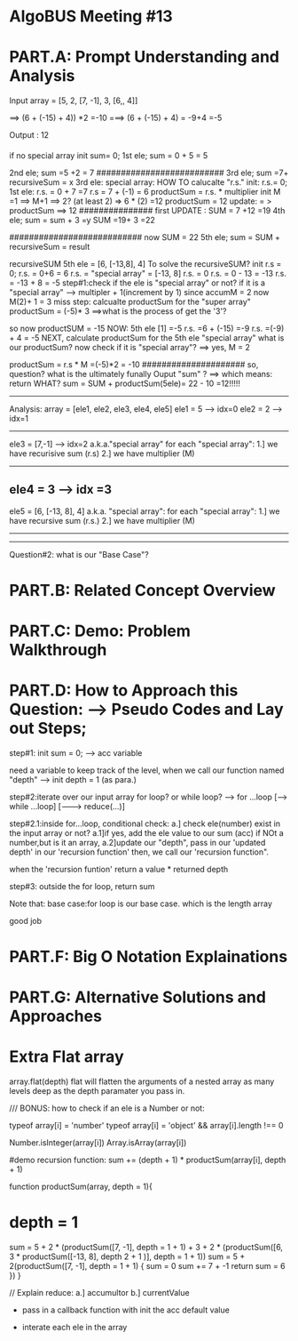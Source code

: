 # AlgoBUS Meeting #13

# PART.A: Prompt Understanding and Analysis

Input
array = [5, 2, [7, -1], 3, [6,, 4]]

==> (6 + (-15) + 4)) \*2 =-10
===> (6 + (-15) + 4) = -9+4 =-5

Output : 12

####

if no special array
init sum= 0;
1st ele;
sum = 0 + 5 = 5

2nd ele;
sum =5 +2 = 7
##########################
3rd ele;
sum =7+ recursiveSum = x
3rd ele: special array:
HOW TO calucalte "r.s."
init: r.s.= 0;
1st ele:
r.s. = 0 + 7 =7
r.s = 7 + (-1) = 6
productSum = r.s. \* multiplier
init M =1 ==> M+1 ==> 2? (at least 2)
=> 6 \* (2) =12
productSum = 12
update: = > productSum ==> 12
###############
first UPDATE : SUM = 7 +12 =19
4th ele;
sum = sum + 3 =y
SUM =19+ 3 =22

###########################
now SUM = 22
5th ele;
sum = SUM + recursiveSum = result

recursiveSUM
5th ele = [6, [-13,8], 4]
To solve the recursiveSUM?
init r.s = 0;
r.s. = 0+6 = 6
r.s. = "special array" = [-13, 8]
r.s. = 0
r.s. = 0 - 13 = -13
r.s. = -13 + 8 = -5
step#1:check if the ele is "special array" or not? if it is a "special array" --> multipler + 1(increment by 1)
since accumM = 2
now M(2)+ 1 = 3
miss step: calcualte productSum for the "super array"
productSum = (-5)\* 3
==>what is the process of get the '3'?

so now productSUM = -15
NOW: 5th ele [1] =-5
r.s. =6 + (-15) =-9
r.s. =(-9) + 4 = -5
NEXT, calculate productSum for the 5th ele "special array"
what is our productSum?
now check if it is "special array"? ==> yes, M = 2

productSum = r.s \* M =(-5)\*2 = -10
#####################
so, question? what is the ultimately funally Ouput "sum" ?
==> which means: return WHAT?
sum = SUM + productSum(5ele)= 22 - 10 =12!!!!!

---

Analysis:
array =
[ele1, ele2, ele3, ele4, ele5]
ele1 = 5 --> idx=0
ele2 = 2 --> idx=1

---

ele3 = [7,-1] --> idx=2
a.k.a."special array"
for each "special array":
1.] we have recurisive sum (r.s)
2.] we have multiplier (M)

---

## ele4 = 3 --> idx =3

ele5 = [6, [-13, 8], 4]
a.k.a. "special array":
for each "special array":
1.] we have recursive sum (r.s.)
2.] we have multiplier (M)

---

---

Question#2: what is our "Base Case"?

# PART.B: Related Concept Overview

# PART.C: Demo: Problem Walkthrough

# PART.D: How to Approach this Question: --> Pseudo Codes and Lay out Steps;

step#1:
init sum = 0; --> acc variable

need a variable to keep track of the level, when we call our function
named "depth" -->
init depth = 1 (as para.)

step#2:iterate over our input array
for loop? or while loop?
--> for ...loop
[--> while ...loop]
[---> reduce(...)]

step#2.1:inside for...loop, conditional check:
a.] check ele(number) exist in the input array or not?
a.1]if yes, add the ele value to our sum (acc)
if NOt a number,but is it an array,
a.2]update our "depth", pass in our 'updated depth' in our 'recursion function'
then,
we call our 'recursion function".

when the 'recursion funtion' return a value \* returned depth

step#3:
outside the for loop, return sum

Note that:
base case:for loop is our base case. which is the length array

good job

# PART.F: Big O Notation Explainations

# PART.G: Alternative Solutions and Approaches

# Extra Flat array

array.flat(depth)
flat will flatten the arguments of a nested array as many levels deep as the depth paramater you pass in.

/// BONUS: how to check if an ele is a Number or not:

typeof array[i] = 'number'
typeof array[i] = 'object' && array[i].length !== 0

Number.isInteger(array[i])
Array.isArray(array[i])

#demo recursion function:
sum += (depth + 1) \* productSum(array[i], depth + 1)

function productSum(array, depth = 1){

# depth = 1

sum = 5 + 2 \* (productSum([7, -1], depth = 1 + 1) + 3 +
2 \* (productSum([6, 3 \* productSum([-13, 8], depth 2 + 1 )], depth = 1 + 1))
sum = 5 + 2(productSum([7, -1], depth = 1 + 1) {
sum = 0
sum += 7 + -1
return sum = 6
})
}

// Explain reduce:
a.] accumultor
b.] currentValue

- pass in a callback function with
  init the
  acc default value

- interate each ele in the array
